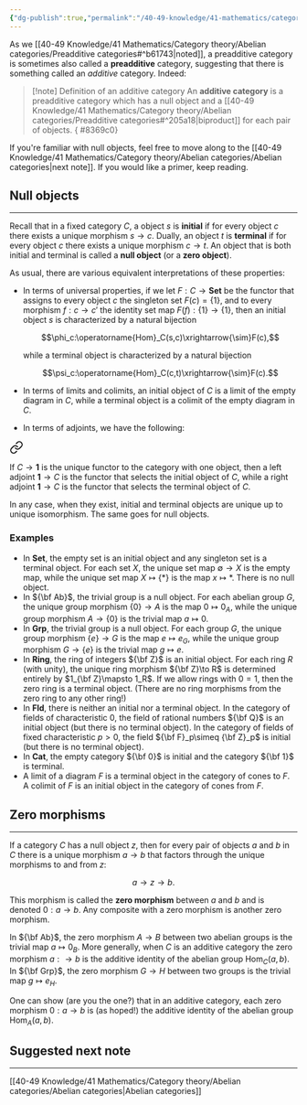 ```yaml
---
{"dg-publish":true,"permalink":"/40-49-knowledge/41-mathematics/category-theory/abelian-categories/additive-categories/","tags":["category_theory/abelian_categories"],"updated":"2025-03-31T12:34:07-07:00"}
---
```


As we [[40-49 Knowledge/41 Mathematics/Category theory/Abelian categories/Preadditive categories#^b61743\|noted]], a preadditive category is sometimes also called a **preadditive** category, suggesting that there is something called an *additive* category. Indeed:

> [!note] Definition of an additive category
> An **additive category** is a preadditive category which has a null object and a [[40-49 Knowledge/41 Mathematics/Category theory/Abelian categories/Preadditive categories#^205a18\|biproduct]] for each pair of objects.
{ #8369c0}


If you're familiar with null objects, feel free to move along to the [[40-49 Knowledge/41 Mathematics/Category theory/Abelian categories/Abelian categories\|next note]]. If you would like a primer, keep reading.

## Null objects
---

Recall that in a fixed category $C$, a object $s$ is **initial** if for every object $c$ there exists a unique morphism $s\to c$. Dually, an object $t$ is **terminal** if for every object $c$ there exists a unique morphism $c\to t$. An object that is both initial and terminal is called a **null object** (or a **zero object**).

As usual, there are various equivalent interpretations of these properties:

- In terms of universal properties, if we let $F:C\to\textbf{Set}$ be the functor that assigns to every object $c$ the singleton set $F(c)=\{1\}$, and to every morphism $f:c\to c'$ the identity set map $F(f):\{1\}\to \{1\}$, then an initial object $s$ is characterized by a natural bijection
  
  $$\phi_c:\operatorname{Hom}_C(s,c)\xrightarrow{\sim}F(c),$$
  
  while a terminal object is characterized by a natural bijection
  
  $$\psi_c:\operatorname{Hom}_C(c,t)\xrightarrow{\sim}F(c).$$

- In terms of limits and colimits, an initial object of $C$ is a limit of the empty diagram in $C$, while a terminal object is a colimit of the empty diagram in $C$.

- In terms of adjoints, we have the following:
  
  
<div class="transclusion internal-embed is-loaded"><a class="markdown-embed-link" href="/40-49-knowledge/41-mathematics/category-theory/adjoints/examples-of-adjoints/#ecad8c" aria-label="Open link"><svg xmlns="http://www.w3.org/2000/svg" width="24" height="24" viewBox="0 0 24 24" fill="none" stroke="currentColor" stroke-width="2" stroke-linecap="round" stroke-linejoin="round" class="svg-icon lucide-link"><path d="M10 13a5 5 0 0 0 7.54.54l3-3a5 5 0 0 0-7.07-7.07l-1.72 1.71"></path><path d="M14 11a5 5 0 0 0-7.54-.54l-3 3a5 5 0 0 0 7.07 7.07l1.71-1.71"></path></svg></a><div class="markdown-embed">



If $C\to \textbf{1}$ is the unique functor to the category with one object, then a left adjoint $\textbf{1}\to C$ is the functor that selects the initial object of $C$, while a right adjoint $\textbf{1}\to C$ is the functor that selects the terminal object of $C$. 

</div></div>


In any case, when they exist, initial and terminal objects are unique up to unique isomorphism. The same goes for null objects.

### Examples

- In $\textbf{Set}$, the empty set is an initial object and any singleton set is a terminal object. For each set $X$, the unique set map $\emptyset \to X$ is the empty map, while the unique set map $X\mapsto \{\ast\}$ is the map $x\mapsto \ast$. There is no null object.
- In ${\bf Ab}$, the trivial group is a null object. For each abelian group $G$, the unique group morphism $\{0\}\to A$ is the map $0\mapsto 0_A$, while the unique group morphism $A\to \{0\}$ is the trivial map $a\mapsto 0$.
- In $\textbf{Grp}$, the trivial group is a null object. For each group $G$, the unique group  morphism $\{e\}\to G$ is the map $e\mapsto e_G$, while the unique group morphism  $G\to \{e\}$ is the trivial map $g\mapsto e$.
- In $\textbf{Ring}$, the ring of integers ${\bf Z}$ is an initial object. For each ring $R$ (with unity), the unique ring morphism ${\bf Z}\to R$ is determined entirely by $1_{\bf Z}\mapsto 1_R$. If we allow rings with $0=1$, then the zero ring is a terminal object. (There are no ring morphisms from the zero ring to any other ring!)
- In $\textbf{Fld}$, there is neither an initial nor a terminal object. In the category of fields of characteristic $0$, the field of rational numbers ${\bf Q}$ is an initial object (but there is no terminal object). In the category of fields of fixed characteristic $p>0$, the field ${\bf F}_p\simeq {\bf Z}_p$ is initial (but there is no terminal object).
- In $\textbf{Cat}$, the empty category ${\bf 0}$ is initial and the category ${\bf 1}$ is terminal.
- A limit of a diagram $F$ is a terminal object in the category of cones to $F$. A colimit of $F$ is an initial object in the category of cones from $F$.

## Zero morphisms
---

If a category $C$ has a null object $z$, then for every pair of objects $a$ and $b$ in $C$ there is a unique morphism $a\to b$ that factors through the unique morphisms to and from $z$:

$$a\to z \to b.$$

This morphism is called the **zero morphism** between $a$ and $b$ and is denoted $0:a\to b$. Any composite with a zero morphism is another zero morphism.

In ${\bf Ab}$, the zero morphism $A\to B$ between two abelian groups is the trivial map $a\mapsto 0_B$. More generally, when $C$ is an additive category the zero morphism $a:\to b$ is the additive identity of the abelian group $\operatorname{Hom}_C(a,b)$. In ${\bf Grp}$, the zero morphism $G\to H$ between two groups is the trivial map $g\mapsto e_H$.

One can show (are you the one?) that in an additive category, each zero morphism $0:a\to b$ is (as hoped!) the additive identity of the abelian group $\operatorname{Hom}_A(a,b)$.

## Suggested next note
---

[[40-49 Knowledge/41 Mathematics/Category theory/Abelian categories/Abelian categories\|Abelian categories]]